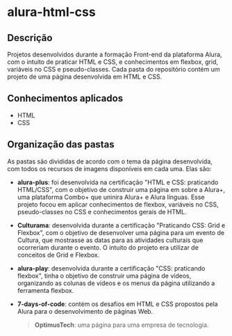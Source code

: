 # alura-html-css

## Descrição

Projetos desenvolvidos durante a formação Front-end da plataforma Alura, com o intuito de praticar HTML e CSS, e conhecimentos em flexbox, grid, variáveis no CSS e pseudo-classes. Cada pasta do repositório contém um projeto de uma página desenvolvida em HTML e CSS.

## Conhecimentos aplicados
  - HTML
  - CSS

## Organização das pastas
As pastas são divididas de acordo com o tema da página desenvolvida, com todos os recursos de imagens disponíveis em cada uma. Elas são:
  - **alura-plus**: foi desenvolvida na certificação "HTML e CSS: praticando HTML/CSS", com o objetivo de construir uma página em sobre a Alura+, uma plataforma Combo+ que uninira Alura+ e Alura línguas. Esse projeto focou em aplicar conhecimentos de flexbox, variáveis no CSS, pseudo-classes no CSS e conhecimentos gerais de HTML.
    
  - **Culturama**: desenvolvida durante a certificação "Praticando CSS: Grid e Flexbox", com o objetivo de desenvolver uma página para um evento de Cultura, que mostrasse as datas para as atividades culturais que ocorreriam durante o evento. O intuito do projeto era utilizar de conceitos de Grid e Flexbox.
  
  - **alura-play**: desenvolvida durante a certificação "CSS: praticando flexbox", tinha o objetivo de construir uma página de vídeos, organizando as colunas de vídeos e os menus da página utilizando a ferramenta flexbox.
  
  - **7-days-of-code**: contém os desafios em HTML e CSS propostos pela Alura para o desenvolvimento de páginas Web.
    > **OptimusTech**: uma página para uma empresa de tecnologia.

